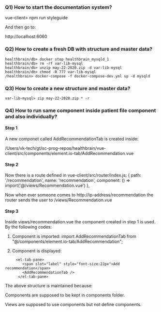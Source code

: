 ### Q1) How to start the documentation system?

vue-client> npm run styleguide

And then go to:

http://localhost:6060

### Q2) How to create a fresh DB with structure and master data?

```static
healthbrain/db> docker stop healthbrain_mysqld_1
healthbrain/db> rm -rf var-lib-mysql
healthbrain/db> unzip may-22-2020.zip -d var-lib-mysql
healthbrain/db> chmod -R 777 var-lib-mysql
/healthbrain> docker-compose -f docker-compose-dev.yml up -d mysqld 
```

### Q3) How to create a new structure and master data?

```static
var-lib-mysql> zip may-22-2020.zip * -r
```

### Q4) How to run same component inside  patient file component and also individually?

#### Step 1
A new componet called AddRecommendationTab is created inside: 

/Users/vk-tech/gt/sc-prog-repos/healthbrain/vue-client/src/components/element.io-tab/AddRecommendation.vue

#### Step 2
Now there is a route defined in vue-client/src/router/index.js: 
  {
    path: '/recommendation',
    name: 'recommendation',
    component: () => import('@/views/Recommendation.vue')
  },

Now when ever someone comes to http://ip-address/recommendation the router sends the user to /views/Recommendation.vue

#### Step 3

Inside views/recommendation.vue the component created in step 1 is used. By the following codes:

1. Component is imported: 
import AddRecommendationTab from "@/components/element.io-tab/AddRecommendation";

2. Component is displayed:
```
     <el-tab-pane>
        <span slot="label" style="font-size:22px">Add recommendation</span>
        <AddRecommendationTab />
      </el-tab-pane>
```
The above structure is maintained because:

Components are supposed to be kept in components folder.

Views are supposed to use components but not define components.
